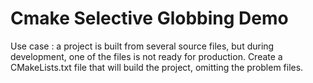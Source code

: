 # Cmake Selective Globbing Demo

Use case : a project is built from several source files, but during development, one of the files is not ready for production.   Create a CMakeLists.txt file that will build the project, omitting the problem files.


